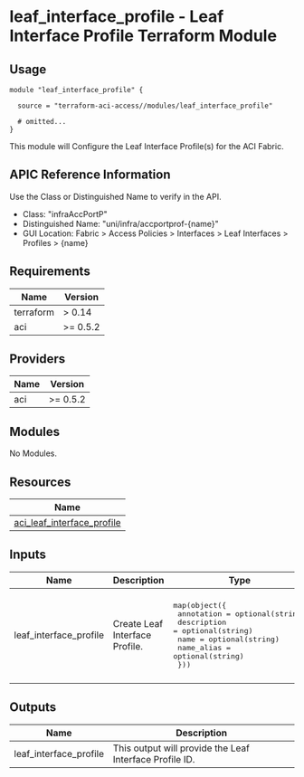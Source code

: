 # leaf_interface_profile - Leaf Interface Profile Terraform Module

## Usage

```hcl
module "leaf_interface_profile" {

  source = "terraform-aci-access//modules/leaf_interface_profile"

  # omitted...
}
```

This module will Configure the Leaf Interface Profile(s) for the ACI Fabric.

## APIC Reference Information

Use the Class or Distinguished Name to verify in the API.

* Class: "infraAccPortP"
* Distinguished Name: "uni/infra/accportprof-{name}"
* GUI Location: Fabric > Access Policies > Interfaces > Leaf Interfaces > Profiles > {name}

<!-- BEGINNING OF PRE-COMMIT-TERRAFORM DOCS HOOK -->
## Requirements

| Name | Version |
|------|---------|
| terraform | > 0.14 |
| aci | >= 0.5.2 |

## Providers

| Name | Version |
|------|---------|
| aci | >= 0.5.2 |

## Modules

No Modules.

## Resources

| Name |
|------|
| [aci_leaf_interface_profile](https://registry.terraform.io/providers/ciscodevnet/aci/0.5.2/docs/resources/leaf_interface_profile) |

## Inputs

| Name | Description | Type | Default | Required |
|------|-------------|------|---------|:--------:|
| leaf\_interface\_profile | Create Leaf Interface Profile. | <pre>map(object({<br>    annotation  = optional(string)<br>    description = optional(string)<br>    name        = optional(string)<br>    name_alias  = optional(string)<br>  }))</pre> | <pre>{<br>  "default": {<br>    "annotation": "",<br>    "description": "",<br>    "name": "leaf201",<br>    "name_alias": ""<br>  }<br>}</pre> | no |

## Outputs

| Name | Description |
|------|-------------|
| leaf\_interface\_profile | This output will provide the Leaf Interface Profile ID. |
<!-- END OF PRE-COMMIT-TERRAFORM DOCS HOOK -->
